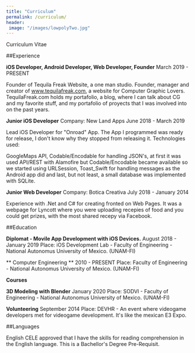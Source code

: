 ```yaml
---
title: "Curriculum"
permalink: /curriculum/
header: 
 image: "/images/lowpolyTwo.jpg"
---
```


Curriculum Vitae

##Experience

**iOS Developer, Android Developer, Web Developer, Founder**
March 2019 - PRESENT

Founder of Tequila Freak Website, a one man studio.
Founder, manager and creator of www.tequilafreak.com, a website for Computer Graphic Lovers. TequilaFreak.com holds my portafolio, a blog, where I can talk about CG and my favorite stuff, and my portafolio of proyects that I was involved into on the past years.

**Junior iOS Developer**
Company: New Land Apps
June 2018 - March 2019

Lead iOS Developer for "Onroad" App.
The App I programmed was ready for release, I don't know why they stopped from releasing it.
Technologies used:

GoogleMaps API, Codable/Encodable for handling JSON's, at first it was used API/REST with Alamofire but Codable/Encodable became available so we started using URLSession, Toast_Swift for handling messages as the Android app did and last, but not least, a small database was implemented with SQLite.


**Junior Web Developer**
Company: Botica Creativa
July 2018 - January 2014

Experience with .Net and C# for creating fronted on Web Pages. It was a webpage for Lyncott where you were uploading recepies of food and you could get prizes, with the most shared recepy via Facebook.

##Education

**Diplomat - Movile App Development with iOS Devices.**
August 2018 - January 2019
Place: iOS Development Lab - Faculty of Engineering - National Autonomus University of Mexico. (UNAM-FI)

** Computer Engineering **
2010 - PRESENT
Place: Faculty of Engineering - National Autonomus University of Mexico. (UNAM-FI)

**Courses**

**3D Modeling with Blender**
January 2020
Place: SODVI - Faculty of Engineering - National Autonomus University of Mexico. (UNAM-FI)


**Volunteering**
September 2014
Place: DEVHR - An event where videogame developers met for videogame development. It's like the mexican E3 Expo.

##Languages

English 
CELE approved that I have the skills for reading comprehension in the English language. This is a Bachellor's Degree Pre-Requisit.
